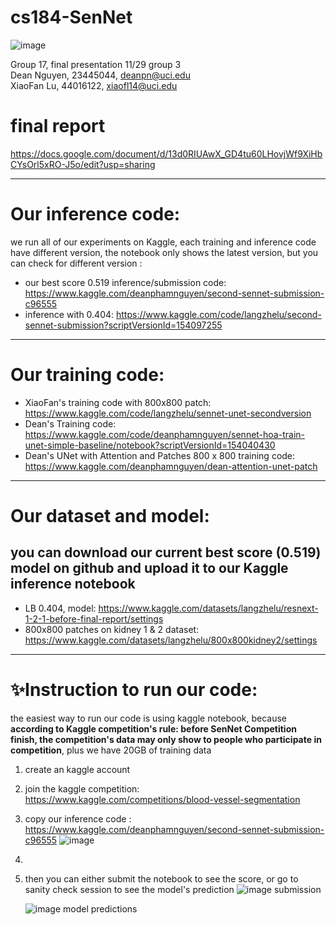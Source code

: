 # cs184-SenNet

![image](https://github.com/lucasXiaofan/cs184-SenNet/assets/91307310/6c93d9f5-e821-4917-bbb3-69545ec2d049)

Group 17, final presentation 11/29 group 3 </br>
Dean Nguyen, 23445044, deanpn@uci.edu</br>
XiaoFan Lu, 44016122, xiaofl14@uci.edu </br>
# final report
https://docs.google.com/document/d/13d0RIUAwX_GD4tu60LHovjWf9XiHbCYsOrl5xRO-J5o/edit?usp=sharing

---
# Our inference code: 
we run all of our experiments on Kaggle, each training and inference code have different version, the notebook only shows the latest version, but you can check for different version : 
* our best score 0.519 inference/submission code:
https://www.kaggle.com/deanphamnguyen/second-sennet-submission-c96555
* inference with 0.404: 
https://www.kaggle.com/code/langzhelu/second-sennet-submission?scriptVersionId=154097255
---
# Our training code: 
* XiaoFan's training code with 800x800 patch:
https://www.kaggle.com/code/langzhelu/sennet-unet-secondversion
* Dean's Training code: 
https://www.kaggle.com/code/deanphamnguyen/sennet-hoa-train-unet-simple-baseline/notebook?scriptVersionId=154040430
* Dean's UNet with Attention and Patches 800 x 800 training code:
https://www.kaggle.com/deanphamnguyen/dean-attention-unet-patch
---
# Our dataset and model:
## you can download our current best score (0.519) model on github and upload it to our Kaggle inference notebook
* LB 0.404, model:
https://www.kaggle.com/datasets/langzhelu/resnext-1-2-1-before-final-report/settings
* 800x800 patches on kidney 1 & 2 dataset: 
https://www.kaggle.com/datasets/langzhelu/800x800kidney2/settings
---
# ✨Instruction to run our code: 
the easiest way to run our code is using kaggle notebook, because **according to Kaggle competition's rule: before SenNet Competition finish, the competition's data may only show to people who participate in competition**, plus we have 20GB of training data
1. create an kaggle account
2. join the kaggle competition: https://www.kaggle.com/competitions/blood-vessel-segmentation
3. copy our inference code : https://www.kaggle.com/deanphamnguyen/second-sennet-submission-c96555
   ![image](https://github.com/lucasXiaofan/cs184-SenNet/assets/91307310/9a712180-59fe-45c2-9c96-7f11f21f64e3)
4.  
4. then you can either submit the notebook to see the score, or go to sanity check session to see the model's prediction
   ![image](https://github.com/lucasXiaofan/cs184-SenNet/assets/91307310/a23eeb67-d1b2-4859-8784-a3d405a87c4d)
     submission

   ![image](https://github.com/lucasXiaofan/cs184-SenNet/assets/91307310/2878d348-f9aa-4489-beb7-0220607e9574)
     model predictions


